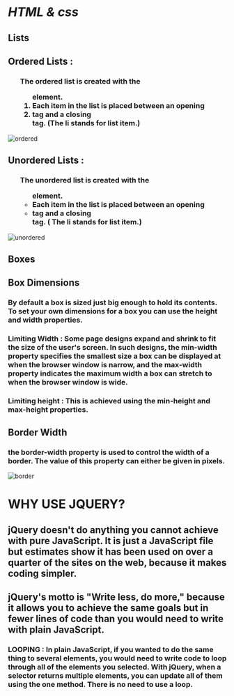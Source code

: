 # *HTML & css*

## **Lists**

## Ordered Lists :

### <ol> The ordered list is created with the <ol> element. <li> Each item in the list is placed between an opening <li> tag and a closing </li> tag. (The li stands for list item.)

![ordered](https://1.bp.blogspot.com/-rpOY4wFXI2U/XMM1vrUNRBI/AAAAAAAAC0c/kqPiH0lOJ_g6FfxvGu0GJ5mUic90wBOJQCLcBGAs/s640/Ordered-List-using-html.png)

## Unordered Lists :

### <ul> The unordered list is created with the <ul> element. <li> Each item in the list is placed between an opening <li> tag and a closing </li> tag. ( The li stands for list item.)

![unordered](https://i.ytimg.com/vi/G56inbH_a48/maxresdefault.jpg)


## **Boxes**

## Box Dimensions

### By default a box is sized just big enough to hold its contents. To set your own dimensions for a box you can use the height and width properties.

### Limiting Width : Some page designs expand and shrink to fit the size of the user's screen. In such designs, the min-width property specifies the smallest size a box can be displayed at when the browser window is narrow, and the max-width property indicates the maximum width a box can stretch to when the browser window is wide.

### Limiting height : This is achieved using the min-height and max-height properties.

## Border Width
### the border-width property is used to control the width of a border. The value of this property can either be given in pixels.

![border](https://s1.o7planning.com/en/12487/images/49691496.png)

# WHY USE JQUERY?

## jQuery doesn't do anything you cannot achieve with pure JavaScript. It is just a JavaScript file but estimates show it has been used on over a quarter of the sites on the web, because it makes coding simpler.

## jQuery's motto is "Write less, do more," because it allows you to achieve the same goals but in fewer lines of code than you would need to write with plain JavaScript.

### LOOPING : In plain JavaScript, if you wanted to do the same thing to several elements, you would need to write code to loop through all of the elements you selected. With jQuery, when a selector returns multiple elements, you can update all of them using the one method. There is no need to use a loop. 











